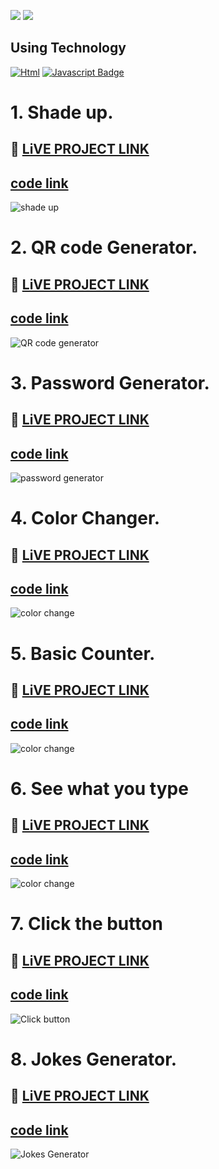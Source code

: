 [![](https://img.shields.io/badge/linkedin-blue?style=for-the-badge)](https://www.linkedin.com/in/ankush-kumar-275129176/)
[![](https://img.shields.io/badge/MYPORTFOLIO-blue?style=for-the-badge)](https://developerankush.tk/)

## **Using Technology**
[![Html](https://img.shields.io/badge/-HTML-red?style=for-the-badge&labelColor=black&logo=html&logoColor=61DBFB)](#) [![Javascript Badge](https://img.shields.io/badge/-javascript-white?style=for-the-badge&labelColor=white&logo=javascript&logoColor=yellow)](#)
 

# 1. Shade up. 

## 🚀 [LiVE PROJECT LINK](https://subtle-strudel-f2556f.netlify.app/) 
## [code link](https://github.com/Ankush8950/shadeup)
![shade up](./shadeup.png)

# 2. QR code Generator. 

## 🚀 [LiVE PROJECT LINK](https://dancing-souffle-d2164a.netlify.app/) 
## [code link](https://github.com/Ankush8950/QRcodeGenerator)
![QR code generator](./QRgenerator.png)

# 3. Password Generator. 

## 🚀 [LiVE PROJECT LINK](https://wondrous-marshmallow-c9c94f.netlify.app/) 
## [code link](https://github.com/Ankush8950/PasswordGenerator)
![password generator](./passwordgenerator.png)

# 4. Color Changer. 

## 🚀 [LiVE PROJECT LINK](https://voluble-narwhal-485b00.netlify.app/) 
## [code link](https://github.com/Ankush8950/colorChanging)
![color change](./color%20change.png)

# 5. Basic Counter.

## 🚀 [LiVE PROJECT LINK](https://incandescent-llama-9a04c7.netlify.app/) 
## [code link](https://github.com/Ankush8950/basicCounter)
![color change](./basiccounter.png)

# 6. See what you type

## 🚀 [LiVE PROJECT LINK](https://eclectic-rugelach-de023d.netlify.app/) 
## [code link](https://github.com/Ankush8950/SeeWhatYouType)
![color change](./seeyoutype.png)

# 7. Click the button

## 🚀 [LiVE PROJECT LINK](https://inspiring-rabanadas-046c8b.netlify.app/) 
## [code link](https://github.com/Ankush8950/clickThebutton)
![Click button](./clickbutton.png)

# 8. Jokes Generator.

## 🚀 [LiVE PROJECT LINK](https://iridescent-puppy-c693a0.netlify.app/) 
## [code link](https://github.com/Ankush8950/JokesGenerator)
![Jokes Generator](./jokesapi.png)